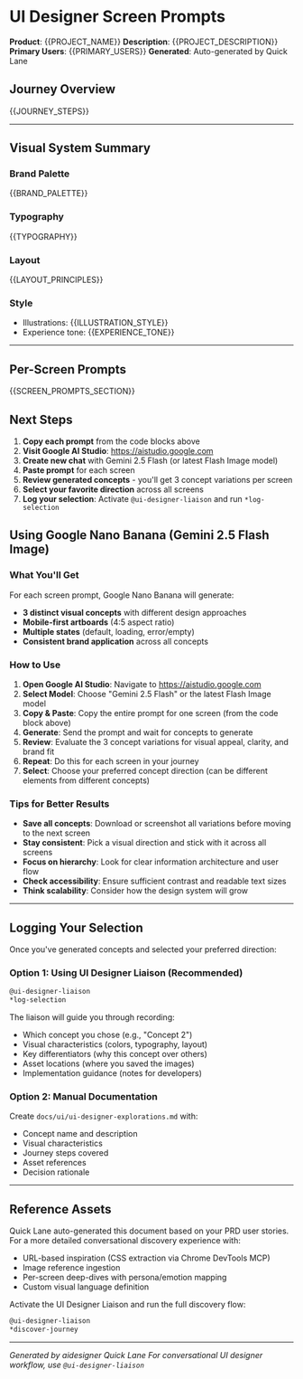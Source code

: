 # UI Designer Screen Prompts

**Product**: {{PROJECT_NAME}}
**Description**: {{PROJECT_DESCRIPTION}}
**Primary Users**: {{PRIMARY_USERS}}
**Generated**: Auto-generated by Quick Lane

## Journey Overview

{{JOURNEY_STEPS}}

---

## Visual System Summary

### Brand Palette

{{BRAND_PALETTE}}

### Typography

{{TYPOGRAPHY}}

### Layout

{{LAYOUT_PRINCIPLES}}

### Style

- Illustrations: {{ILLUSTRATION_STYLE}}
- Experience tone: {{EXPERIENCE_TONE}}

---

## Per-Screen Prompts

{{SCREEN_PROMPTS_SECTION}}

## Next Steps

1. **Copy each prompt** from the code blocks above
2. **Visit Google AI Studio**: https://aistudio.google.com
3. **Create new chat** with Gemini 2.5 Flash (or latest Flash Image model)
4. **Paste prompt** for each screen
5. **Review generated concepts** - you'll get 3 concept variations per screen
6. **Select your favorite direction** across all screens
7. **Log your selection**: Activate `@ui-designer-liaison` and run `*log-selection`

## Using Google Nano Banana (Gemini 2.5 Flash Image)

### What You'll Get

For each screen prompt, Google Nano Banana will generate:

- **3 distinct visual concepts** with different design approaches
- **Mobile-first artboards** (4:5 aspect ratio)
- **Multiple states** (default, loading, error/empty)
- **Consistent brand application** across all concepts

### How to Use

1. **Open Google AI Studio**: Navigate to https://aistudio.google.com
2. **Select Model**: Choose "Gemini 2.5 Flash" or the latest Flash Image model
3. **Copy & Paste**: Copy the entire prompt for one screen (from the code block above)
4. **Generate**: Send the prompt and wait for concepts to generate
5. **Review**: Evaluate the 3 concept variations for visual appeal, clarity, and brand fit
6. **Repeat**: Do this for each screen in your journey
7. **Select**: Choose your preferred concept direction (can be different elements from different concepts)

### Tips for Better Results

- **Save all concepts**: Download or screenshot all variations before moving to the next screen
- **Stay consistent**: Pick a visual direction and stick with it across all screens
- **Focus on hierarchy**: Look for clear information architecture and user flow
- **Check accessibility**: Ensure sufficient contrast and readable text sizes
- **Think scalability**: Consider how the design system will grow

---

## Logging Your Selection

Once you've generated concepts and selected your preferred direction:

### Option 1: Using UI Designer Liaison (Recommended)

```bash
@ui-designer-liaison
*log-selection
```

The liaison will guide you through recording:

- Which concept you chose (e.g., "Concept 2")
- Visual characteristics (colors, typography, layout)
- Key differentiators (why this concept over others)
- Asset locations (where you saved the images)
- Implementation guidance (notes for developers)

### Option 2: Manual Documentation

Create `docs/ui/ui-designer-explorations.md` with:

- Concept name and description
- Visual characteristics
- Journey steps covered
- Asset references
- Decision rationale

---

## Reference Assets

Quick Lane auto-generated this document based on your PRD user stories. For a more detailed conversational discovery experience with:

- URL-based inspiration (CSS extraction via Chrome DevTools MCP)
- Image reference ingestion
- Per-screen deep-dives with persona/emotion mapping
- Custom visual language definition

Activate the UI Designer Liaison and run the full discovery flow:

```bash
@ui-designer-liaison
*discover-journey
```

---

_Generated by aidesigner Quick Lane_
_For conversational UI designer workflow, use `@ui-designer-liaison`_
